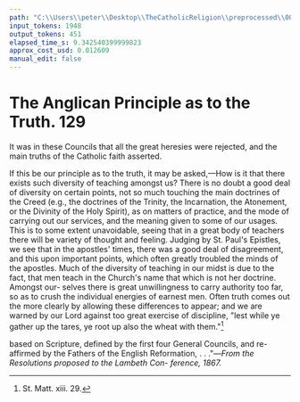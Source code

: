```yaml
---
path: "C:\\Users\\peter\\Desktop\\TheCatholicReligion\\preprocessed\\00148.jpg"
input_tokens: 1948
output_tokens: 451
elapsed_time_s: 9.342540399999823
approx_cost_usd: 0.012609
manual_edit: false
---
```

# The Anglican Principle as to the Truth. 129

It was in these Councils that all the great
heresies were rejected, and the main truths of
the Catholic faith asserted.

If this be our principle as to the truth, it may
be asked,—How is it that there exists such
diversity of teaching amongst us? There is
no doubt a good deal of diversity on certain
points, not so much touching the main doctrines
of the Creed (e.g., the doctrines of the Trinity,
the Incarnation, the Atonement, or the Divinity
of the Holy Spirit), as on matters of practice,
and the mode of carrying out our services, and
the meaning given to some of our usages. This
is to some extent unavoidable, seeing that in
a great body of teachers there will be variety
of thought and feeling. Judging by St. Paul's
Epistles, we see that in the apostles' times,
there was a good deal of disagreement, and
this upon important points, which often greatly
troubled the minds of the apostles. Much of
the diversity of teaching in our midst is due to
the fact, that men teach in the Church's name
that which is not her doctrine. Amongst our-
selves there is great unwillingness to carry
authority too far, so as to crush the individual
energies of earnest men. Often truth comes out
the more clearly by allowing these differences
to appear; and we are warned by our Lord
against too great exercise of discipline, "lest
while ye gather up the tares, ye root up also
the wheat with them."[^1]

based on Scripture, defined by the first four General Councils,
and re-affirmed by the Fathers of the English Reformation,
. . ."—*From the Resolutions proposed to the Lambeth Con-
ference, 1867.*

[^1]: St. Matt. xiii. 29.